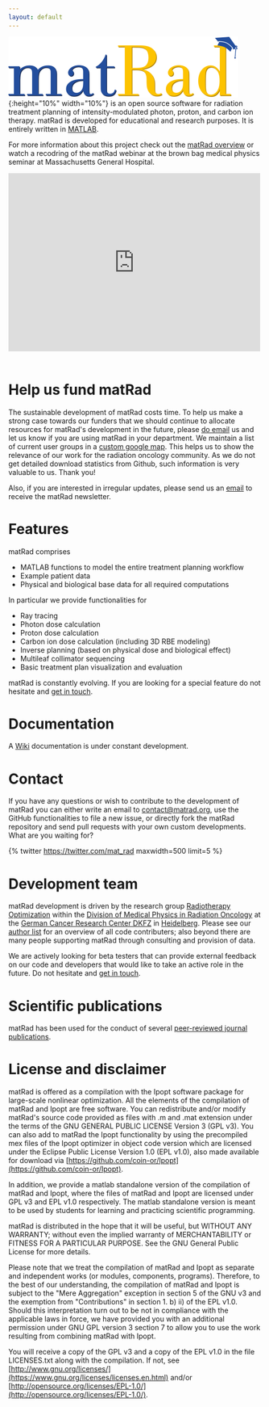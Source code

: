```yaml
---
layout: default
---
```


![matRad](/assets/img/matrad_hat.svg){:height="10%" width="10%"} is an open source software for radiation treatment planning of intensity-modulated photon, proton, and carbon ion therapy. matRad is developed for educational and research purposes. It is entirely written in [MATLAB](http://www.mathworks.com/products/matlab).

For more information about this project check out the [matRad overview](https://github.com/e0404/matRad/wiki/documents/matRad.pdf) or watch a recodring of the matRad webinar at the brown bag medical physics seminar at Massachusetts General Hospital.

<iframe width="500" height="353" src="https://www.youtube.com/embed/40_n7BIqLdw" frameborder="0" allow="accelerometer; autoplay; clipboard-write; encrypted-media; gyroscope; picture-in-picture" allowfullscreen></iframe>
&nbsp;

Help us fund matRad
========

The sustainable development of matRad costs time. To help us make a strong case towards our funders that we should continue to allocate resources for matRad's development in the future, please <a id="writeEmail" href="mailto:contact@matrad.org?Subject=We use matRad at ..." target="_top">do email</a> us and let us know if you are using matRad in your department. We maintain a list of current user groups in a <a id="gotoMap" href="https://drive.google.com/open?id=1nG8_pE0RR5j1lp2iLLeBCeuwrO0&usp=sharing">custom google map</a>. This helps us to show the relevance of our work for the radiation oncology community. As we do not get detailed download statistics from Github, such information is very valuable to us. Thank you!

Also, if you are interested in irregular updates, please send us an <a href="mailto:contact@matrad.org?Subject=matRad newsletter" target="_top">email</a> to receive the matRad newsletter.

Features
========

matRad comprises

* MATLAB functions to model the entire treatment planning workflow
* Example patient data
* Physical and biological base data for all required computations

In particular we provide functionalities for

* Ray tracing
* Photon dose calculation
* Proton dose calculation
* Carbon ion dose calculation (including 3D RBE modeling)
* Inverse planning (based on physical dose and biological effect)
* Multileaf collimator sequencing
* Basic treatment plan visualization and evaluation

matRad is constantly evolving. If you are looking for a special feature do not hesitate and <a href="mailto:contact@matrad.org?Subject=matRad" target="_top">get in touch</a>.

Documentation
========

A [Wiki](https://github.com/e0404/matRad/wiki) documentation is under constant development.

Contact
========
If you have any questions or wish to contribute to the development of matRad you can either write an email to <a href="mailto:contact@matrad.org">contact@matrad.org</a>, use the GitHub functionalities to file a new issue, or directly fork the matRad repository and send pull requests with your own custom developments. What are you waiting for?

{% twitter https://twitter.com/mat_rad maxwidth=500 limit=5 %}

Development team
========
matRad development is driven by the research group [Radiotherapy Optimization](https://www.dkfz.de/en/medphys/optimization_algorithms/optimization_algorithms.html) within the [Division of Medical Physics in Radiation Oncology](https://www.dkfz.de/en/medphys/) at the [German Cancer Research Center DKFZ](https://www.dkfz.de/en/index.html) in [Heidelberg](https://www.google.de/maps/place/German+Cancer+Research+Center/@49.41023,8.6730541,5129m/data=!3m1!1e3!4m5!3m4!1s0x4797c12f081fefc5:0x21c080e0d5b438c8!8m2!3d49.4144184!4d8.6719509?hl=en). Please see our [author list](https://github.com/e0404/matRad/blob/master/AUTHORS.txt) for an overview of all code contributers; also beyond there are many people supporting matRad through consulting and provision of data.

We are actively looking for beta testers that can provide external feedback on our code and developers that would like to take an active role in the future. Do not hesitate and <a href="mailto:contact@matrad.org?Subject=matRad" target="_top">get in touch</a>.

Scientific publications
========
matRad has been used for the conduct of several [peer-reviewed journal publications](https://scholar.google.de/scholar?cites=6882863808740897521).

License and disclaimer
========
matRad is offered as a compilation with the Ipopt software package for large-scale nonlinear optimization. All the elements of the compilation of matRad and Ipopt are free software. You can redistribute and/or modify matRad's source code provided as files with .m and .mat extension under the terms of the GNU GENERAL PUBLIC LICENSE Version 3 (GPL v3). You can also add to matRad the Ipopt functionality by using the precompiled mex files of the Ipopt optimizer in object code version which are licensed under the Eclipse Public License Version 1.0 (EPL v1.0), also made available for download via [https://github.com/coin-or/Ipopt](https://github.com/coin-or/Ipopt).

In addition, we provide a matlab standalone version of the compilation of matRad and Ipopt, where the files of matRad and Ipopt are licensed under GPL v3 and EPL v1.0 respectively. The matlab standalone version is meant to be used by students for learning and practicing scientific programming.

matRad is distributed in the hope that it will be useful, but WITHOUT ANY WARRANTY; without even the implied warranty of MERCHANTABILITY or FITNESS FOR A PARTICULAR PURPOSE. See the GNU General Public License for more details.

Please note that we treat the compilation of matRad and Ipopt as separate and independent works (or modules, components, programs). Therefore, to the best of our understanding, the compilation of matRad and Ipopt is subject to the "Mere Aggregation" exception in section 5 of the GNU v3 and the exemption from "Contributions" in section 1. b) ii) of the EPL v1.0. Should this interpretation turn out to be not in compliance with the applicable laws in force, we have provided you with an additional permission under GNU GPL version 3 section 7 to allow you to use the work resulting from combining matRad with Ipopt.

You will receive a copy of the GPL v3 and a copy of the EPL v1.0 in the file LICENSES.txt along with the compilation. If not, see [http://www.gnu.org/licenses/](https://www.gnu.org/licenses/licenses.en.html) and/or [http://opensource.org/licenses/EPL-1.0/](http://opensource.org/licenses/EPL-1.0/).







